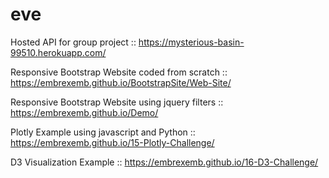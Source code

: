 # eve

Hosted API for group project  :: [https://mysterious-basin-99510.herokuapp.com/
](https://mysterious-basin-99510.herokuapp.com/)

Responsive Bootstrap Website coded from scratch :: [https://embrexemb.github.io/BootstrapSite/Web-Site/
](https://embrexemb.github.io/BootstrapSite/Web-Site/)

Responsive Bootstrap Website using jquery filters :: [https://embrexemb.github.io/Demo/
](https://embrexemb.github.io/Demo/)

Plotly Example using javascript and Python :: [https://embrexemb.github.io/15-Plotly-Challenge/
](https://embrexemb.github.io/15-Plotly-Challenge/)

D3 Visualization Example :: [https://embrexemb.github.io/16-D3-Challenge/
](https://embrexemb.github.io/16-D3-Challenge/)
